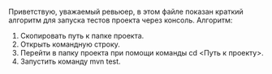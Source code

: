 Приветствую, уважаемый ревьюер, в этом файле показан краткий алгоритм для запуска тестов проекта через консоль.
Алгоритм:
1. Скопировать путь к папке проекта.
2. Открыть командную строку.
3. Перейти в папку проекта при помощи команды cd <Путь к проекту>.
4. Запустить команду mvn test.

